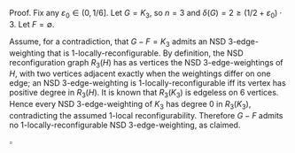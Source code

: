 Proof. Fix any $\varepsilon_0\in(0,1/6]$. Let $G=K_3$, so $n=3$ and $\delta(G)=2\ge (1/2+\varepsilon_0)\cdot 3$. Let $F=\emptyset$.

Assume, for a contradiction, that $G-F=K_3$ admits an NSD 3-edge-weighting that is 1-locally-reconfigurable. By definition, the NSD reconfiguration graph $R_3(H)$ has as vertices the NSD 3-edge-weightings of $H$, with two vertices adjacent exactly when the weightings differ on one edge; an NSD 3-edge-weighting is 1-locally-reconfigurable iff its vertex has positive degree in $R_3(H)$. It is known that $R_3(K_3)$ is edgeless on 6 vertices. Hence every NSD 3-edge-weighting of $K_3$ has degree 0 in $R_3(K_3)$, contradicting the assumed 1-local reconfigurability. Therefore $G-F$ admits no 1-locally-reconfigurable NSD 3-edge-weighting, as claimed.

$\square$